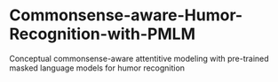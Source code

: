# Commonsense-aware-Humor-Recognition-with-PMLM
Conceptual commonsense-aware attentitive modeling with pre-trained masked language models for humor recognition
